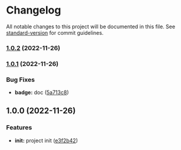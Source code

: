 # Changelog

All notable changes to this project will be documented in this file. See [standard-version](https://github.com/conventional-changelog/standard-version) for commit guidelines.

### [1.0.2](https://github.com/eunchurn/supertokens-kakao-provider/compare/v1.0.1...v1.0.2) (2022-11-26)

### [1.0.1](https://github.com/eunchurn/supertokens-kakao-provider/compare/v1.0.0...v1.0.1) (2022-11-26)


### Bug Fixes

* **badge:** doc ([5a713c8](https://github.com/eunchurn/supertokens-kakao-provider/commit/5a713c8a832323382a4547275041164ab9ffe457))

## 1.0.0 (2022-11-26)


### Features

* **init:** project init ([e3f2b42](https://github.com/eunchurn/supertokens-kakao-provider/commit/e3f2b424e33ef9227c5b68479e60edc7fed6fbba))
